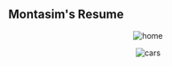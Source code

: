 <h2 align="left">Montasim's Resume</h2>

<p align="center">
  <img alt="home" src = "https://github.com/montasim/Resume-of-Montasim/blob/main/extra/0001.jpg">
  
<p align="center">
  <img alt="cars" src = "https://github.com/montasim/Resume-of-Montasim/blob/main/extra/0002.jpg">

